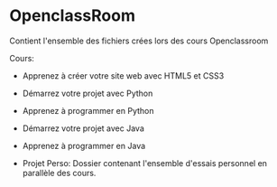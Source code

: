 # OpenclassRoom

Contient l'ensemble des fichiers crées lors des cours Openclassroom

Cours: 

- Apprenez à créer votre site web avec HTML5 et CSS3

- Démarrez votre projet avec Python

- Apprenez à programmer en Python

- Démarrez votre projet avec Java

- Apprenez à programmer en Java

- Projet Perso: Dossier contenant l'ensemble d'essais personnel en parallèle des cours.
